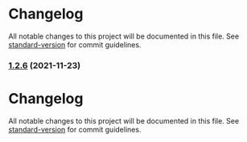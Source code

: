 # Changelog

All notable changes to this project will be documented in this file. See [standard-version](https://github.com/conventional-changelog/standard-version) for commit guidelines.

### [1.2.6](https://github.com/thinkkoa/koatty_logger/compare/v1.1.2...v1.2.6) (2021-11-23)

# Changelog

All notable changes to this project will be documented in this file. See [standard-version](https://github.com/conventional-changelog/standard-version) for commit guidelines.
